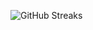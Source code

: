 ![GitHub Streaks](https://github-streaks-mqc9.onrender.com/streak/happilli/image?theme=midnight&cache_bust=1743073013&lang=ja)
